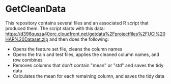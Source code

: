 # GetCleanData

This repository contains several files and an associated R script that produced them. The script starts with this data: https://d396qusza40orc.cloudfront.net/getdata%2Fprojectfiles%2FUCI%20HAR%20Dataset.zip and then does the following:

- Opens the feature set file, cleans the column names
- Opens the train and test files, applies the cleaned column names, and row combines
- Removes columns that don't contain "mean" or "std" and saves the tidy data
- Calculates the mean for each remaining column, and saves the tidy data
